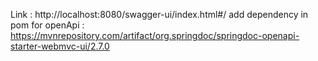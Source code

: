Link : http://localhost:8080/swagger-ui/index.html#/
add dependency in pom for openApi : https://mvnrepository.com/artifact/org.springdoc/springdoc-openapi-starter-webmvc-ui/2.7.0
